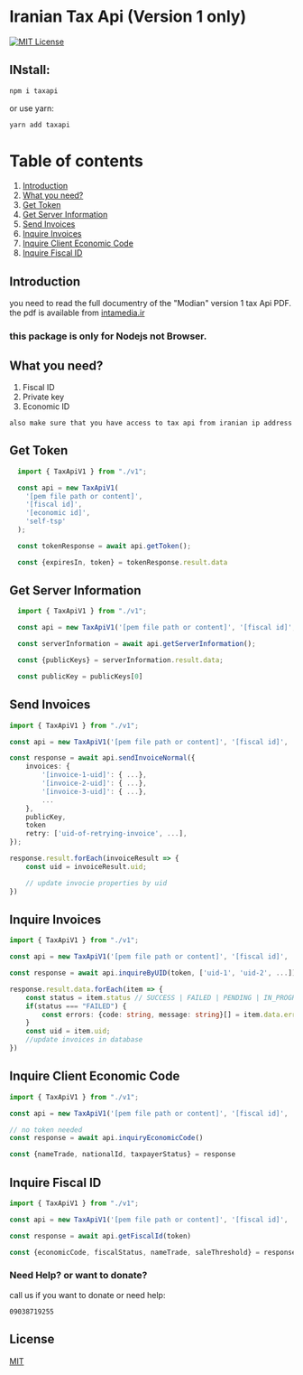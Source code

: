 
  # Iranian Tax Api (Version 1 only)


[![MIT License](https://img.shields.io/badge/License-MIT-green.svg)](https://choosealicense.com/licenses/mit/)  

## INstall:
~~~bash
npm i taxapi
~~~

or use yarn:

~~~bash
yarn add taxapi
~~~

# Table of contents  
1. [Introduction](#introduction)  
2. [What you need?](#what-you-need)  
3. [Get Token](#get-token)  
4. [Get Server Information](#get-server-information)  
5. [Send Invoices](#send-invoices)  
6. [Inquire Invoices](#inquire-invoices)  
7. [Inquire Client Economic Code](#inquire-client-economic-code)  
8. [Inquire Fiscal ID](#inquire-fiscal-id)  


## Introduction

you need to read the full documentry of the "Modian" version 1 tax Api PDF. the pdf 
is available from [intamedia.ir](https://www.intamedia.ir/The-regulation-of-store-terminals)


### this package is only for Nodejs not Browser.
## What you need?

1. Fiscal ID
2. Private key
3. Economic ID

`also make sure that you have access to tax api from iranian ip address`

## Get Token

~~~typescript  
  import { TaxApiV1 } from "./v1";

  const api = new TaxApiV1(
    '[pem file path or content]', 
    '[fiscal id]', 
    '[economic id]', 
    'self-tsp'
  );

  const tokenResponse = await api.getToken();

  const {expiresIn, token} = tokenResponse.result.data
~~~ 

## Get Server Information

~~~typescript
  import { TaxApiV1 } from "./v1";

  const api = new TaxApiV1('[pem file path or content]', '[fiscal id]', '[economic id]', 'self-tsp');

  const serverInformation = await api.getServerInformation();

  const {publicKeys} = serverInformation.result.data;

  const publicKey = publicKeys[0]
~~~

## Send Invoices

~~~typescript
import { TaxApiV1 } from "./v1";

const api = new TaxApiV1('[pem file path or content]', '[fiscal id]', '[economic id]', 'self-tsp');

const response = await api.sendInvoiceNormal({
    invoices: {
        '[invoice-1-uid]': { ...},
        '[invoice-2-uid]': { ...},
        '[invoice-3-uid]': { ...},
        ...
    },
    publicKey,
    token
    retry: ['uid-of-retrying-invoice', ...],
});

response.result.forEach(invoiceResult => {
    const uid = invoiceResult.uid;

    // update invocie properties by uid
})
~~~

## Inquire Invoices

~~~typescript
import { TaxApiV1 } from "./v1";

const api = new TaxApiV1('[pem file path or content]', '[fiscal id]', '[economic id]', 'self-tsp');

const response = await api.inquireByUID(token, ['uid-1', 'uid-2', ...]);

response.result.data.forEach(item => {
    const status = item.status // SUCCESS | FAILED | PENDING | IN_PROGRESS
    if(status === "FAILED") {
        const errors: {code: string, message: string}[] = item.data.error
    }
    const uid = item.uid;
    //update invoices in database
})
~~~


## Inquire Client Economic Code

~~~typescript
import { TaxApiV1 } from "./v1";

const api = new TaxApiV1('[pem file path or content]', '[fiscal id]', '[economic id]', 'self-tsp');

// no token needed
const response = await api.inquiryEconomicCode()

const {nameTrade, nationalId, taxpayerStatus} = response
~~~


## Inquire Fiscal ID

~~~typescript
import { TaxApiV1 } from "./v1";

const api = new TaxApiV1('[pem file path or content]', '[fiscal id]', '[economic id]', 'self-tsp');

const response = await api.getFiscalId(token)

const {economicCode, fiscalStatus, nameTrade, saleThreshold} = response.result.data
~~~


### Need Help? or want to donate?
call us if you want to donate or need help:
~~~
09038719255
~~~


## License  

[MIT](https://choosealicense.com/licenses/mit/)

